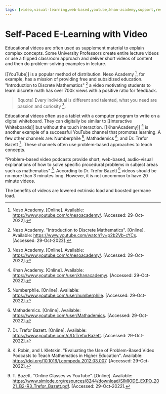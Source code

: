 ```yaml
---
tags: [video,visual-learning,web-based,youtube,khan-academy,support,resource,self-paced]
---
```


# Self-Paced E-Learning with Video

Educational videos are often used as supplement material to explain complex concepts. Some University Professors create entire lecture videos or use a flipped classroom approach and deliver short videos of content and then do problem-solving examples in lecture.

[[YouTube]] is a popular method of distribution. Neso Academy [^1], for example, has a mission of providing free and subsidized education. "Introduction to Discrete Mathematics" [^2] a video motivating students to learn discrete math has over 700k views with a positive ratio for feedback.

> [!quote] 
> Every individual is different and talented, what you need are passion and curiosity [^1].

Educational videos often use a tablet with a computer program to write on a digital whiteboard. They can digitally be similar to [[Interactive Whiteboards]] but without the touch interaction. [[KhanAcademy]] [^3] is another example of a successful YouTube channel that promotes learning. A few other channels are: Numberphile [^4], Mathademics [^5], and Dr. Trefor Bazett [^6]. These channels often use problem-based approaches to teach concepts.

"Problem-based video podcasts provide short, web-based, audio-visual explanations of how to solve specific procedural problems in subject areas such as mathematics" [^7]. According to Dr. Trefor Bazett [^8] videos should be no more than 3 minutes long. However, it is not uncommon to have 20 minute videos.

The benefits of videos are lowered extrinsic load and boosted germane load. 

[^1]: Neso Academy. \[Online\]. Available: https://www.youtube.com/c/nesoacademy/. \[Accessed: 29-Oct-2022\].
[^2]: Neso Academy. "Introduction to Discrete Mathematics". \[Online\]. Available: https://www.youtube.com/watch?v=p2b2Vb-cYCs. \[Accessed: 29-Oct-2022\].
[^3]: Khan Academy. \[Online\]. Available: https://www.youtube.com/user/khanacademy/. \[Accessed: 29-Oct-2022\].
[^4]: Numberphile. \[Online\]. Available: https://www.youtube.com/user/numberphile. \[Accessed: 29-Oct-2022\].
[^5]: Mathademics. \[Online\]. Available: https://www.youtube.com/user/Mathademics. \[Accessed: 29-Oct-2022\].
[^6]: Dr. Trefor Bazett. \[Online\]. Available: https://www.youtube.com/c/DrTreforBazett. \[Accessed: 29-Oct-2022\].
[^7]: K. Robin, and I. Kletskin. "Evaluating the Use of Problem-Based Video Podcasts to Teach Mathematics in Higher Education". Available: https://doi.org/10.1016/j.compedu.2012.03.007. \[Accessed: 29-Oct-2022\].
[^8]: T. Bazett. "Online Classes vs YouTube". \[Online\]. Available: https://www.simiode.org/resources/8244/download/SIMIODE_EXPO_2021_B2-R3_Trefor_Bazett.pdf. \[Accessed: 29-Oct-2022\].